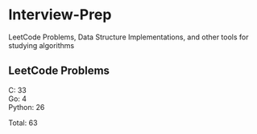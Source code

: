 # Interview-Prep
LeetCode Problems, Data Structure Implementations, and other tools for studying algorithms

## LeetCode Problems
C:      33<br/>
Go:     4<br/>
Python: 26<br/>

Total:  63
